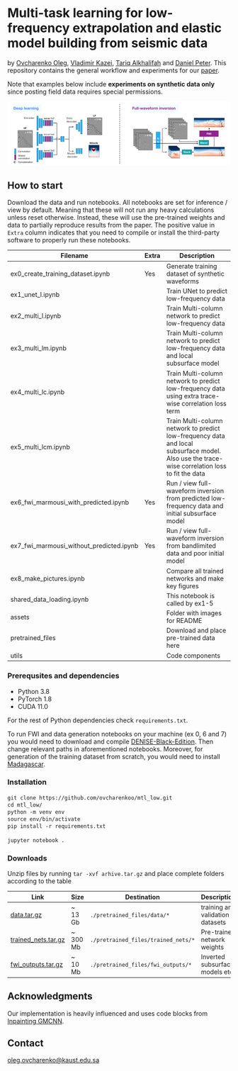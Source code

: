 # Multi-task learning for low-frequency extrapolation and elastic model building from seismic data


by [Ovcharenko Oleg](https://ovcharenkoo.com/), [Vladimir Kazei](https://vkazei.com/), [Tariq Alkhalifah](https://sites.google.com/a/kaust.edu.sa/tariq/home) and [Daniel Peter](https://github.com/danielpeter). This repository contains the general workflow and experiments for our [paper](https://google.com/).


Note that examples below include **experiments on synthetic data only** since posting field data requires special permissions.

![workflow](./assets/arch.png)

## How to start
Download the data and run notebooks. All notebooks are set for inference / view by default. Meaning that these will not run any heavy calculations unless reset otherwise. Instead, these will use the pre-trained weights and data to partially reproduce results from the paper. The positive value in `Extra` column indicates that you need to compile or install the third-party software to properly run these notebooks.


| Filename | Extra | Description |
| -------- | ----- | ---- |
| ex0_create_training_dataset.ipynb | Yes | Generate training dataset of synthetic waveforms | 
| ex1_unet_l.ipynb | | Train UNet to predict low-frequency data | 
| ex2_multi_l.ipynb | | Train Multi-column network to predict low-frequency data |
| ex3_multi_lm.ipynb |  | Train Multi-column network to predict low-frequency data and local subsurface model|
| ex4_multi_lc.ipynb | | Train Multi-column network to predict low-frequency data using extra trace-wise correlation loss term | 
| ex5_multi_lcm.ipynb | | Train Multi-column network to predict low-frequency data and local subsurface model. Also use the trace-wise correlation loss to fit the data |
| ex6_fwi_marmousi_with_predicted.ipynb | Yes | Run / view full-waveform inversion from predicted low-frequency data and initial subsurface model| 
| ex7_fwi_marmousi_without_predicted.ipynb | Yes | Run / view full-waveform inversion from bandlimited data and poor initial model |
| ex8_make_pictures.ipynb | | Compare all trained networks and make key figures | 
| shared_data_loading.ipynb | | This notebook is called by ex1-5|
| assets | | Folder with images for README| 
| pretrained_files | | Download and place pre-trained data here | 
| utils |  | Code components | 

### Prerequsites and dependencies
* Python 3.8
* PyTorch 1.8
* CUDA 11.0

For the rest of Python dependencies check `requirements.txt`.

To run FWI and data generation notebooks on your machine (ex 0, 6 and 7) you would need to download and compile [DENISE-Black-Edition](https://github.com/daniel-koehn/DENISE-Black-Edition). Then change relevant paths in aforementioned notebooks. Moreover, for generation of the training dataset from scratch, you would need to install [Madagascar](https://github.com/ahay/src).

### Installation
```
git clone https://github.com/ovcharenkoo/mtl_low.git
cd mtl_low/
python -m venv env
source env/bin/activate
pip install -r requirements.txt

jupyter notebook .
```

### Downloads
Unzip files by running `tar -xvf arhive.tar.gz` and place complete folders according to the table

| Link | Size | Destination | Description
| ---- | -----| ------------| ----------- |
| [data.tar.gz](https://www.dropbox.com/s/58zckalcm6wlp06/data.tar.gz?dl=1) | ~ 13 Gb | `./pretrained_files/data/*` | training and validation datasets
| [trained_nets.tar.gz](https://www.dropbox.com/s/a8wvncp86iiob0d/trained_nets.tar.gz?dl=1) | ~ 300 Mb| `./pretrained_files/trained_nets/*` | Pre-trained network weights
| [fwi_outputs.tar.gz](https://www.dropbox.com/s/jpnb18j62jqrs22/fwi_outputs.tar.gz?dl=1) | ~ 10 Mb | `./pretrained_files/fwi_outputs/*` | Inverted subsurface models etc.

## Acknowledgments
Our implementation is heavily influenced and uses code blocks from [Inpainting GMCNN](https://github.com/shepnerd/inpainting_gmcnn).

## Contact
oleg.ovcharenko@kaust.edu.sa
